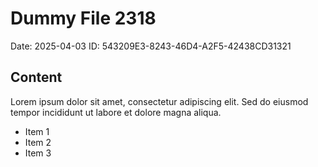 # Dummy File 2318

Date: 2025-04-03
ID: 543209E3-8243-46D4-A2F5-42438CD31321

## Content

Lorem ipsum dolor sit amet, consectetur adipiscing elit.
Sed do eiusmod tempor incididunt ut labore et dolore magna aliqua.

* Item 1
* Item 2
* Item 3

